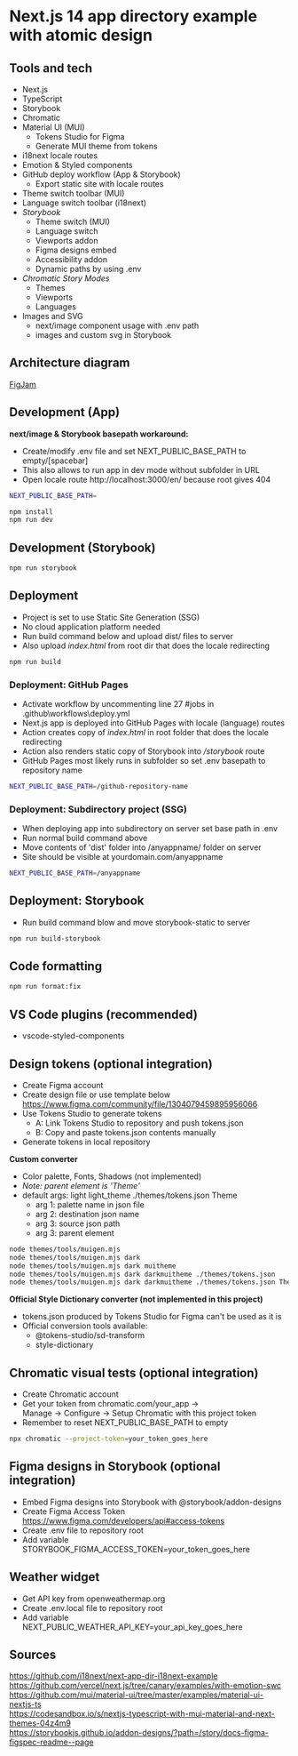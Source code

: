 # Next.js 14 app directory example with atomic design

## Tools and tech
- Next.js
- TypeScript
- Storybook
- Chromatic
- Material UI (MUI)
  - Tokens Studio for Figma
  - Generate MUI theme from tokens
- i18next locale routes
- Emotion & Styled components
- GitHub deploy workflow (App & Storybook)
  - Export static site with locale routes
- Theme switch toolbar (MUI)
- Language switch toolbar (i18next)
- *Storybook*
  - Theme switch (MUI)
  - Language switch
  - Viewports addon
  - Figma designs embed
  - Accessibility addon
  - Dynamic paths by using .env
- *Chromatic Story Modes*
  - Themes
  - Viewports
  - Languages
- Images and SVG
  - next/image component usage with .env path
  - images and custom svg in Storybook

## Architecture diagram
[FigJam](https://www.figma.com/file/vnrByYRolXqdr2ui1oCHBU/Workflow?type=whiteboard&node-id=0-1&t=vHWcjchZgxGdLwVz-0)

## Development (App)
**next/image & Storybook basepath workaround:**
- Create/modify .env file and set NEXT_PUBLIC_BASE_PATH to empty/[spacebar]
- This also allows to run app in dev mode without subfolder in URL
- Open locale route http://localhost:3000/en/ because root gives 404

```bash
NEXT_PUBLIC_BASE_PATH=
```

```bash
npm install
npm run dev
```

## Development (Storybook)
```bash
npm run storybook
```

## Deployment

- Project is set to use Static Site Generation (SSG)
- No cloud application platform needed
- Run build command below and upload dist/ files to server
- Also upload *index.html* from root dir that does the locale redirecting
```bash
npm run build
```

### Deployment: GitHub Pages

- Activate workflow by uncommenting line 27 #jobs in .github\workflows\deploy.yml
- Next.js app is deployed into GitHub Pages with locale (language) routes
- Action creates copy of *index.html* in root folder that does the locale redirecting
- Action also renders static copy of Storybook into */storybook* route
- GitHub Pages most likely runs in subfolder so set .env basepath to repository name
```bash
NEXT_PUBLIC_BASE_PATH=/github-repository-name
```

### Deployment: Subdirectory project (SSG)

- When deploying app into subdirectory on server set base path in .env
- Run normal build command above
- Move contents of 'dist' folder into /anyappname/ folder on server
- Site should be visible at yourdomain.com/anyappname
```bash
NEXT_PUBLIC_BASE_PATH=/anyappname
```

## Deployment: Storybook

- Run build command blow and move storybook-static to server

```bash
npm run build-storybook
```

## Code formatting

```bash
npm run format:fix
```

## VS Code plugins (recommended)
- vscode-styled-components

## Design tokens (optional integration)

- Create Figma account
- Create design file or use template below  
  https://www.figma.com/community/file/1304079459895956066
- Use Tokens Studio to generate tokens
  - A: Link Tokens Studio to repository and push tokens.json
  - B: Copy and paste tokens.json contents manually
- Generate tokens in local repository

**Custom converter**

- Color palette, Fonts, Shadows (not implemented)
- _Note: parent element is 'Theme'_
- default args: light light_theme ./themes/tokens.json Theme
  - arg 1: palette name in json file
  - arg 2: destination json name
  - arg 3: source json path
  - arg 3: parent element

```bash
node themes/tools/muigen.mjs
node themes/tools/muigen.mjs dark
node themes/tools/muigen.mjs dark muitheme
node themes/tools/muigen.mjs dark darkmuitheme ./themes/tokens.json
node themes/tools/muigen.mjs dark darkmuitheme ./themes/tokens.json Theme
```

**Official Style Dictionary converter (not implemented in this project)**

- tokens.json produced by Tokens Studio for Figma can't be used as it is
- Official conversion tools available:
  - @tokens-studio/sd-transform
  - style-dictionary

## Chromatic visual tests (optional integration)

- Create Chromatic account
- Get your token from chromatic.com/your_app ->  
  Manage -> Configure -> Setup Chromatic with this project token
- Remember to reset NEXT_PUBLIC_BASE_PATH to empty

```bash
npx chromatic --project-token=your_token_goes_here
```

## Figma designs in Storybook (optional integration)

- Embed Figma designs into Storybook with @storybook/addon-designs
- Create Figma Access Token  
  https://www.figma.com/developers/api#access-tokens
- Create .env file to repository root
- Add variable STORYBOOK_FIGMA_ACCESS_TOKEN=your_token_goes_here

## Weather widget

- Get API key from openweathermap.org
- Create .env.local file to repository root
- Add variable NEXT_PUBLIC_WEATHER_API_KEY=your_api_key_goes_here

## Sources
https://github.com/i18next/next-app-dir-i18next-example  
https://github.com/vercel/next.js/tree/canary/examples/with-emotion-swc  
https://github.com/mui/material-ui/tree/master/examples/material-ui-nextjs-ts  
https://codesandbox.io/s/nextjs-typescript-with-mui-material-and-next-themes-04z4m9  
https://storybookjs.github.io/addon-designs/?path=/story/docs-figma-figspec-readme--page
